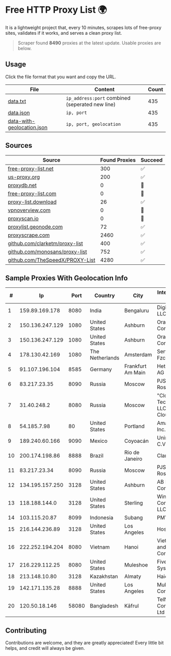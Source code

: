 
# Free HTTP Proxy List 🌍

It is a lightweight project that, every 10 minutes, scrapes lots of free-proxy sites, validates if it works, and serves a clean proxy list.


> Scraper found **8490** proxies at the latest update. Usable proxies are below.

## Usage

Click the file format that you want and copy the URL.


|File|Content|Count|
|----|-------|-----|
|[data.txt](https://raw.githubusercontent.com/themiralay/Proxy-List-World/master/data.txt)|`ip_address:port` combined (seperated new line)|435|
|[data.json](https://raw.githubusercontent.com/themiralay/Proxy-List-World/master/data.json)|`ip, port`|435|
|[data-with-geolocation.json](https://raw.githubusercontent.com/themiralay/Proxy-List-World/master/data-with-geolocation.json)|`ip, port, geolocation`|435|

## Sources

|Source|Found Proxies|Succeed|
|------|-------------|-------|
|[free-proxy-list.net](https://free-proxy-list.net)|300|✅|
|[us-proxy.org](https://www.us-proxy.org)|200|✅|
|[proxydb.net](http://proxydb.net)|0|🚫|
|[free-proxy-list.com](https://free-proxy-list.com/?page=&port=&type%5B%5D=http&type%5B%5D=https&up_time=0&search=Search)|0|🚫|
|[proxy-list.download](https://www.proxy-list.download/HTTP)|26|✅|
|[vpnoverview.com](https://vpnoverview.com/privacy/anonymous-browsing/free-proxy-servers)|0|🚫|
|[proxyscan.io](https://www.proxyscan.io)|0|🚫|
|[proxylist.geonode.com](https://proxylist.geonode.com/api/proxy-list?limit=300&page=1&sort_by=lastChecked&sort_type=desc&protocols=http,https)|72|✅|
|[proxyscrape.com](https://api.proxyscrape.com/v2/?request=displayproxies&protocol=http&timeout=10000&country=all&ssl=all&anonymity=all)|2460|✅|
|[github.com/clarketm/proxy-list](https://raw.githubusercontent.com/clarketm/proxy-list/master/proxy-list-raw.txt)|400|✅|
|[github.com/monosans/proxy-list](https://raw.githubusercontent.com/monosans/proxy-list/main/proxies/http.txt)|752|✅|
|[github.com/TheSpeedX/PROXY-List](https://raw.githubusercontent.com/TheSpeedX/PROXY-List/master/http.txt)|4280|✅|


## Sample Proxies With Geolocation Info

|#|Ip|Port|Country|City|Internet Service Provider|
|-|--|----|-------|----|-------------------------|
|1|159.89.169.178|8080|India|Bengaluru|DigitalOcean, LLC|
|2|150.136.247.129|1080|United States|Ashburn|Oracle Corporation|
|3|150.136.247.129|1080|United States|Ashburn|Oracle Corporation|
|4|178.130.42.169|1080|The Netherlands|Amsterdam|Servers Tech Fzco|
|5|91.107.196.104|8585|Germany|Frankfurt Am Main|Hetzner Online AG|
|6|83.217.23.35|8090|Russia|Moscow|PJSC Rostelecom|
|7|31.40.248.2|8080|Russia|Moscow|"Cloud Technologies" LLC trading as Cloud.ru|
|8|54.185.7.98|80|United States|Portland|Amazon.com, Inc.|
|9|189.240.60.166|9090|Mexico|Coyoacán|Uninet S.A. de C.V.|
|10|200.174.198.86|8888|Brazil|Rio de Janeiro|Claro S.A|
|11|83.217.23.34|8090|Russia|Moscow|PJSC Rostelecom|
|12|134.195.157.250|3128|United States|Ashburn|AB E-Commerce|
|13|118.188.144.0|3128|United States|Sterling|Windstream Communications LLC|
|14|103.115.20.87|8099|Indonesia|Subang|PMYNET|
|15|216.144.236.89|3128|United States|Los Angeles|HostPapa|
|16|222.252.194.204|8080|Vietnam|Hanoi|VietNam Post and Telecom Corporation|
|17|216.229.112.25|8080|United States|Muleshoe|Five Area Systems, LLC|
|18|213.148.10.80|3128|Kazakhstan|Almaty|Haicom Limited|
|19|142.171.135.28|8888|United States|Los Angeles|Multacom Corporation|
|20|120.50.18.146|58080|Bangladesh|Kāfrul|TelNET Communication Ltd|



## Contributing

Contributions are welcome, and they are greatly appreciated! Every
little bit helps, and credit will always be given.

